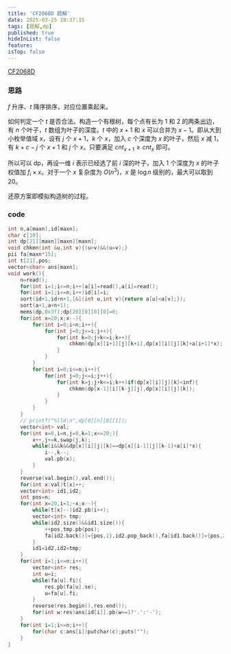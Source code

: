```yaml
---
title: 'CF2068D 题解'
date: 2025-03-25 18:37:15
tags: [题解,dp]
published: true
hideInList: false
feature: 
isTop: false
---
```

[CF2068D](https://www.luogu.com.cn/problem/CF2068D)

### 思路

$f$ 升序、$t$ 降序排序，对应位置乘起来。

如何判定一个 $t$ 是否合法。构造一个有根树，每个点有长为 $1$ 和 $2$ 的两条出边，有 $n$ 个叶子，$t$ 数组为叶子的深度。$t$ 中的 $x+1$ 和 $x$ 可以合并为 $x-1$。即从大到小枚举值域 $x$，设有 $j$ 个 $x+1$，$k$ 个 $x$，加入 $c$ 个深度为 $x$ 的叶子，然后 $x$ 减 $1$，有 $k+c-j$ 个 $x+1$ 和 $j$ 个 $x$。只要满足 $cnt_{x+1}\ge cnt_x$ 即可。

所以可以 dp，再设一维 $i$ 表示已经选了前 $i$ 深的叶子，加入 $1$ 个深度为 $x$ 的叶子权值加 $f_i\times x$。对于一个 $x$ 复杂度为 $O(n^3)$，$x$ 是 $\log n$ 级别的，最大可以取到 $20$。

还原方案即模拟构造树的过程。

### code

```cpp
int n,a[maxn],id[maxn];
char c[10];
int dp[21][maxn][maxn][maxn];
void chkmn(int &u,int v){(u>v)&&(u=v);}
pii fa[maxn*15];
int t[21],pos;
vector<char> ans[maxn];
void work(){
	n=read();
	for(int i=1;i<=n;i++)a[i]=read(),a[i]=read();
	for(int i=1;i<=n;i++)id[i]=i;
	sort(id+1,id+n+1,[&](int u,int v){return a[u]<a[v];});
	sort(a+1,a+n+1);
	mems(dp,0x3f);dp[20][0][0][0]=0;
	for(int x=20;x;x--){
		for(int i=0;i<n;i++){
			for(int j=0;j<=i;j++){
				for(int k=0;j+k<=i;k++){
					chkmn(dp[x][i+1][j][k+1],dp[x][i][j][k]+a[i+1]*x);
				}
			}
		}
		for(int i=0;i<=n;i++){
			for(int j=0;j<=i;j++){
				for(int k=j;j+k<=i;k++)if(dp[x][i][j][k]<inf){
					chkmn(dp[x-1][i][k-j][j],dp[x][i][j][k]);
				}
			}
		}
	}
	// printf("%lld\n",dp[0][n][0][1]);
	vector<int> val;
	for(int x=0,i=n,j=0,k=1;x<=20;){
		x++,j+=k,swap(j,k);
		while(i&&k&&dp[x][i][j][k]==dp[x][i-1][j][k-1]+a[i]*x){
			i--,k--;
			val.pb(x);
		}
	}
	reverse(val.begin(),val.end());
	for(int x:val)t[x]++;
	vector<int> id1,id2;
	int pos=n;
	for(int x=20,i=1;~x;x--){
		while(t[x]--)id2.pb(i++);
		vector<int> tmp;
		while(id2.size()&&id1.size()){
			++pos,tmp.pb(pos);
			fa[id2.back()]={pos,1},id2.pop_back(),fa[id1.back()]={pos,2},id1.pop_back();
		}
		id1=id2,id2=tmp;
	}
	for(int i=1;i<=n;i++){
		vector<int> res;
		int u=i;
		while(fa[u].fi){
			res.pb(fa[u].se);
			u=fa[u].fi;
		}
		reverse(res.begin(),res.end());
		for(int w:res)ans[id[i]].pb(w==1?'.':'-');
	}
	for(int i=1;i<=n;i++){
		for(char c:ans[i])putchar(c);puts("");
	}
}
```

